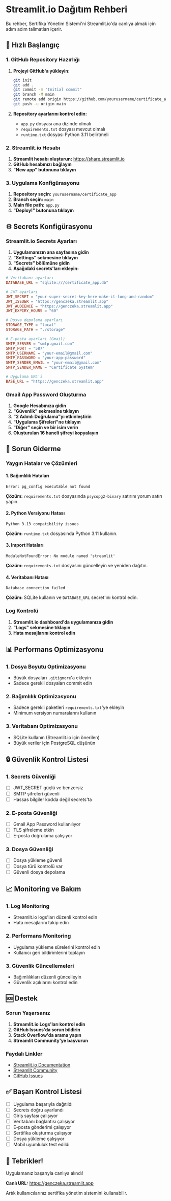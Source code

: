 # Streamlit.io Dağıtım Rehberi

Bu rehber, Sertifika Yönetim Sistemi'ni Streamlit.io'da canlıya almak için adım adım talimatları içerir.

## 🚀 Hızlı Başlangıç

### 1. GitHub Repository Hazırlığı

1. **Projeyi GitHub'a yükleyin:**
   ```bash
   git init
   git add .
   git commit -m "Initial commit"
   git branch -M main
   git remote add origin https://github.com/yourusername/certificate_app.git
   git push -u origin main
   ```

2. **Repository ayarlarını kontrol edin:**
   - `app.py` dosyası ana dizinde olmalı
   - `requirements.txt` dosyası mevcut olmalı
   - `runtime.txt` dosyası Python 3.11 belirtmeli

### 2. Streamlit.io Hesabı

1. **Streamlit hesabı oluşturun:** https://share.streamlit.io
2. **GitHub hesabınızı bağlayın**
3. **"New app" butonuna tıklayın**

### 3. Uygulama Konfigürasyonu

1. **Repository seçin:** `yourusername/certificate_app`
2. **Branch seçin:** `main`
3. **Main file path:** `app.py`
4. **"Deploy!" butonuna tıklayın**

## ⚙️ Secrets Konfigürasyonu

### Streamlit.io Secrets Ayarları

1. **Uygulamanızın ana sayfasına gidin**
2. **"Settings" sekmesine tıklayın**
3. **"Secrets" bölümüne gidin**
4. **Aşağıdaki secrets'ları ekleyin:**

```toml
# Veritabanı ayarları
DATABASE_URL = "sqlite:///certificate_app.db"

# JWT ayarları
JWT_SECRET = "your-super-secret-key-here-make-it-long-and-random"
JWT_ISSUER = "https://genczeka.streamlit.app"
JWT_AUDIENCE = "https://genczeka.streamlit.app"
JWT_EXPIRY_HOURS = "60"

# Dosya depolama ayarları
STORAGE_TYPE = "local"
STORAGE_PATH = "./storage"

# E-posta ayarları (Gmail)
SMTP_SERVER = "smtp.gmail.com"
SMTP_PORT = "587"
SMTP_USERNAME = "your-email@gmail.com"
SMTP_PASSWORD = "your-app-password"
SMTP_SENDER_EMAIL = "your-email@gmail.com"
SMTP_SENDER_NAME = "Certificate System"

# Uygulama URL'i
BASE_URL = "https://genczeka.streamlit.app"
```

### Gmail App Password Oluşturma

1. **Google Hesabınıza gidin**
2. **"Güvenlik" sekmesine tıklayın**
3. **"2 Adımlı Doğrulama"yı etkinleştirin**
4. **"Uygulama Şifreleri"ne tıklayın**
5. **"Diğer" seçin ve bir isim verin**
6. **Oluşturulan 16 haneli şifreyi kopyalayın**

## 🔧 Sorun Giderme

### Yaygın Hatalar ve Çözümleri

#### 1. Bağımlılık Hataları
```
Error: pg_config executable not found
```
**Çözüm:** `requirements.txt` dosyasında `psycopg2-binary` satırını yorum satırı yapın.

#### 2. Python Versiyonu Hatası
```
Python 3.13 compatibility issues
```
**Çözüm:** `runtime.txt` dosyasında Python 3.11 kullanın.

#### 3. Import Hataları
```
ModuleNotFoundError: No module named 'streamlit'
```
**Çözüm:** `requirements.txt` dosyasını güncelleyin ve yeniden dağıtın.

#### 4. Veritabanı Hatası
```
Database connection failed
```
**Çözüm:** SQLite kullanın ve `DATABASE_URL` secret'ını kontrol edin.

### Log Kontrolü

1. **Streamlit.io dashboard'da uygulamanıza gidin**
2. **"Logs" sekmesine tıklayın**
3. **Hata mesajlarını kontrol edin**

## 📊 Performans Optimizasyonu

### 1. Dosya Boyutu Optimizasyonu
- Büyük dosyaları `.gitignore`'a ekleyin
- Sadece gerekli dosyaları commit edin

### 2. Bağımlılık Optimizasyonu
- Sadece gerekli paketleri `requirements.txt`'ye ekleyin
- Minimum versiyon numaralarını kullanın

### 3. Veritabanı Optimizasyonu
- SQLite kullanın (Streamlit.io için önerilen)
- Büyük veriler için PostgreSQL düşünün

## 🔒 Güvenlik Kontrol Listesi

### 1. Secrets Güvenliği
- [ ] JWT_SECRET güçlü ve benzersiz
- [ ] SMTP şifreleri güvenli
- [ ] Hassas bilgiler kodda değil secrets'ta

### 2. E-posta Güvenliği
- [ ] Gmail App Password kullanılıyor
- [ ] TLS şifreleme etkin
- [ ] E-posta doğrulama çalışıyor

### 3. Dosya Güvenliği
- [ ] Dosya yükleme güvenli
- [ ] Dosya türü kontrolü var
- [ ] Güvenli dosya depolama

## 📈 Monitoring ve Bakım

### 1. Log Monitoring
- Streamlit.io logs'ları düzenli kontrol edin
- Hata mesajlarını takip edin

### 2. Performans Monitoring
- Uygulama yükleme sürelerini kontrol edin
- Kullanıcı geri bildirimlerini toplayın

### 3. Güvenlik Güncellemeleri
- Bağımlılıkları düzenli güncelleyin
- Güvenlik açıklarını kontrol edin

## 🆘 Destek

### Sorun Yaşarsanız

1. **Streamlit.io Logs'ları kontrol edin**
2. **GitHub Issues'da sorun bildirin**
3. **Stack Overflow'da arama yapın**
4. **Streamlit Community'ye başvurun**

### Faydalı Linkler

- [Streamlit.io Documentation](https://docs.streamlit.io/)
- [Streamlit Community](https://discuss.streamlit.io/)
- [GitHub Issues](https://github.com/streamlit/streamlit/issues)

## ✅ Başarı Kontrol Listesi

- [ ] Uygulama başarıyla dağıtıldı
- [ ] Secrets doğru ayarlandı
- [ ] Giriş sayfası çalışıyor
- [ ] Veritabanı bağlantısı çalışıyor
- [ ] E-posta gönderimi çalışıyor
- [ ] Sertifika oluşturma çalışıyor
- [ ] Dosya yükleme çalışıyor
- [ ] Mobil uyumluluk test edildi

## 🎉 Tebrikler!

Uygulamanız başarıyla canlıya alındı! 

**Canlı URL:** https://genczeka.streamlit.app

Artık kullanıcılarınız sertifika yönetim sistemini kullanabilir. 